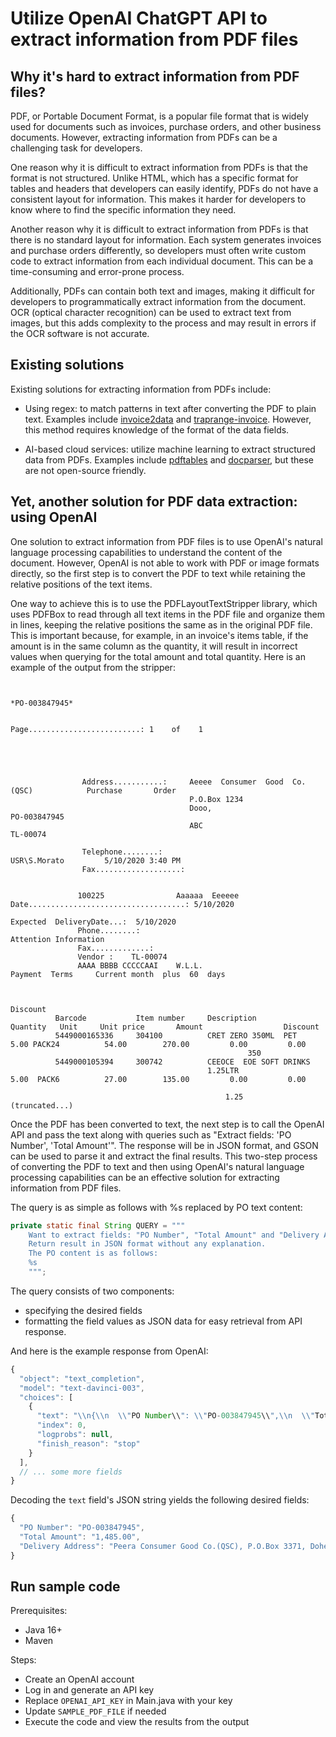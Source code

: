 # Utilize OpenAI ChatGPT API to extract information from PDF files

## Why it's hard to extract information from PDF files?
PDF, or Portable Document Format, is a popular file format that is widely used for documents such as invoices, purchase orders, and other business documents. However, extracting information from PDFs can be a challenging task for developers.

One reason why it is difficult to extract information from PDFs is that the format is not structured. Unlike HTML, which has a specific format for tables and headers that developers can easily identify, PDFs do not have a consistent layout for information. This makes it harder for developers to know where to find the specific information they need.

Another reason why it is difficult to extract information from PDFs is that there is no standard layout for information. Each system generates invoices and purchase orders differently, so developers must often write custom code to extract information from each individual document. This can be a time-consuming and error-prone process.

Additionally, PDFs can contain both text and images, making it difficult for developers to programmatically extract information from the document. OCR (optical character recognition) can be used to extract text from images, but this adds complexity to the process and may result in errors if the OCR software is not accurate.

## Existing solutions
Existing solutions for extracting information from PDFs include:

- Using regex: to match patterns in text after converting the PDF to plain text. Examples include [invoice2data](https://github.com/invoice-x/invoice2data) and [traprange-invoice](https://github.com/thoqbk/traprange/blob/master/_Docs/invoice/README.md). However, this method requires knowledge of the format of the data fields.

- AI-based cloud services: utilize machine learning to extract structured data from PDFs. Examples include [pdftables](https://pdftables.com/) and [docparser](https://docparser.com/), but these are not open-source friendly.

## Yet, another solution for PDF data extraction: using OpenAI
One solution to extract information from PDF files is to use OpenAI's natural language processing capabilities to understand the content of the document. However, OpenAI is not able to work with PDF or image formats directly, so the first step is to convert the PDF to text while retaining the relative positions of the text items.

One way to achieve this is to use the PDFLayoutTextStripper library, which uses PDFBox to read through all text items in the PDF file and organize them in lines, keeping the relative positions the same as in the original PDF file. This is important because, for example, in an invoice's items table, if the amount is in the same column as the quantity, it will result in incorrect values when querying for the total amount and total quantity. Here is an example of the output from the stripper:
```
                       
                                                                                                *PO-003847945*                                           
                                                                                                                                                         
                                                                                      Page.........................: 1    of    1                        
                                                                                                                                                         
                                                                                                                                                         
                                                                                                                                                         
                                                                                                                                                         
                                                                                                                                                         
                Address...........:     Aeeee  Consumer  Good  Co.(QSC)            Purchase       Order                                                  
                                        P.O.Box 1234                                                                                                     
                                        Dooo,                                      PO-003847945                                                          
                                        ABC                                       TL-00074                                   
                                                                                                                                                         
                Telephone........:                                                 USR\S.Morato         5/10/2020 3:40 PM                                
                Fax...................:                                                                                                                  
                                                                                                                                                         
                                                                                                                                                         
               100225                Aaaaaa  Eeeeee                                 Date...................................: 5/10/2020                   
                                                                                    Expected  DeliveryDate...:  5/10/2020                                
               Phone........:                                                       Attention Information                                                
               Fax.............:                                                                                                                         
               Vendor :    TL-00074                                                                                                                      
               AAAA BBBB CCCCCAAI    W.L.L.                                         Payment  Terms     Current month  plus  60  days                     
                                                                                                                                                         
                                                                                                                                                         
                                                                                                                         Discount                        
          Barcode           Item number     Description                  Quantity   Unit     Unit price       Amount                  Discount           
          5449000165336     304100          CRET ZERO 350ML  PET             5.00 PACK24          54.00        270.00         0.00         0.00          
                                                     350                                                                                                 
          5449000105394     300742          CEEOCE  EOE SOFT DRINKS                                                                                      
                                            1.25LTR                          5.00  PACK6          27.00        135.00         0.00         0.00          
                                                                                                                                                         
                                                1.25                                                                                                                        
(truncated...)
```

Once the PDF has been converted to text, the next step is to call the OpenAI API and pass the text along with queries such as "Extract fields: 'PO Number', 'Total Amount'". The response will be in JSON format, and GSON can be used to parse it and extract the final results. This two-step process of converting the PDF to text and then using OpenAI's natural language processing capabilities can be an effective solution for extracting information from PDF files.

The query is as simple as follows with %s replaced by PO text content:
```java
private static final String QUERY = """
    Want to extract fields: "PO Number", "Total Amount" and "Delivery Address".
    Return result in JSON format without any explanation. 
    The PO content is as follows:
    %s
    """;
```

The query consists of two components:
- specifying the desired fields
- formatting the field values as JSON data for easy retrieval from API response.

And here is the example response from OpenAI:
```js
{
  "object": "text_completion",
  "model": "text-davinci-003",
  "choices": [
    {
      "text": "\\n{\\n  \\"PO Number\\": \\"PO-003847945\\",\\n  \\"Total Amount\\": \\"1,485.00\\",\\n  \\"Delivery Address\\": \\"Peera Consumer Good Co.(QSC), P.O.Box 3371, Dohe, QAT\\"\\n}",
      "index": 0,
      "logprobs": null,
      "finish_reason": "stop"
    }
  ],
  // ... some more fields
}
```

Decoding the `text` field's JSON string yields the following desired fields:
```js
{
  "PO Number": "PO-003847945",
  "Total Amount": "1,485.00",
  "Delivery Address": "Peera Consumer Good Co.(QSC), P.O.Box 3371, Dohe, QAT"
}
```

## Run sample code
Prerequisites:
- Java 16+
- Maven

Steps:
- Create an OpenAI account
- Log in and generate an API key
- Replace `OPENAI_API_KEY` in Main.java with your key
- Update `SAMPLE_PDF_FILE` if needed
- Execute the code and view the results from the output
